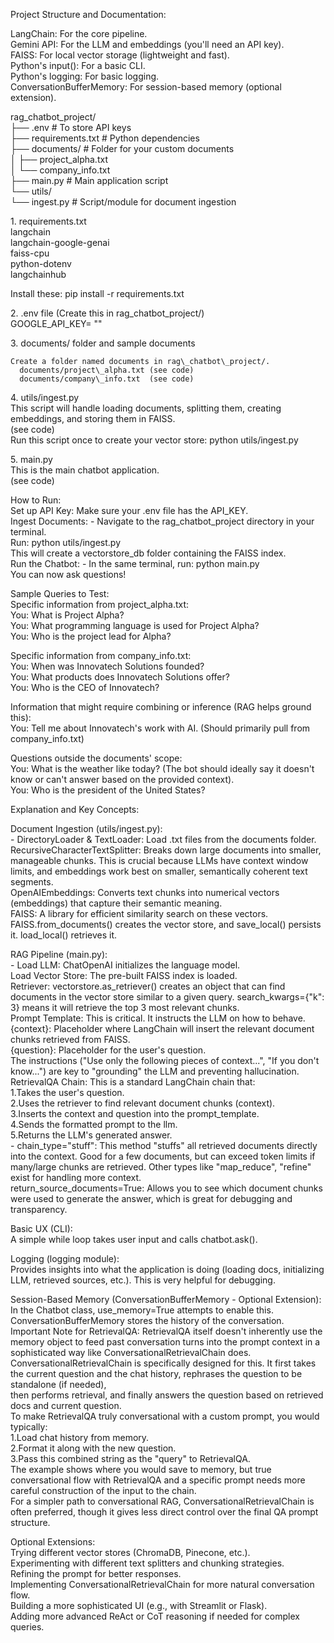 Project Structure and Documentation:

LangChain: For the core pipeline.  
Gemini API: For the LLM and embeddings (you'll need an API key).  
FAISS: For local vector storage (lightweight and fast).  
Python's input(): For a basic CLI.  
Python's logging: For basic logging.  
ConversationBufferMemory: For session-based memory (optional extension).

rag\_chatbot\_project/  
├── .env                  \# To store API keys   
├── requirements.txt      \# Python dependencies  
├── documents/            \# Folder for your custom documents  
│   ├── project\_alpha.txt  
│   └── company\_info.txt  
├── main.py               \# Main application script  
└── utils/  
    └── ingest.py         \# Script/module for document ingestion

1\. requirements.txt  
   langchain  
   langchain-google-genai  
   faiss-cpu  
   python-dotenv  
   langchainhub  
     
Install these: pip install \-r requirements.txt   

2\. .env file (Create this in rag\_chatbot\_project/)  
     GOOGLE\_API\_KEY= ""

3\. documents/ folder and sample documents

    Create a folder named documents in rag\_chatbot\_project/.  
      documents/project\_alpha.txt (see code)  
      documents/company\_info.txt  (see code)

4\. utils/ingest.py  
    This script will handle loading documents, splitting them, creating embeddings, and storing them in FAISS.  
    (see code)  
    Run this script once to create your vector store: python utils/ingest.py  
     
5\. main.py  
    This is the main chatbot application.  
    (see code)

How to Run:  
 Set up API Key: Make sure your .env file has the API\_KEY.  
 Ingest Documents: \- Navigate to the rag\_chatbot\_project directory in your terminal.  
                     Run: python utils/ingest.py  
                     This will create a vectorstore\_db folder containing the FAISS index.  
 Run the Chatbot:  \- In the same terminal, run: python main.py  
                     You can now ask questions\! 

 Sample Queries to Test:   
    Specific information from project\_alpha.txt:  
       You: What is Project Alpha?  
       You: What programming language is used for Project Alpha?  
       You: Who is the project lead for Alpha?

   Specific information from company\_info.txt:  
       You: When was Innovatech Solutions founded?  
       You: What products does Innovatech Solutions offer?  
       You: Who is the CEO of Innovatech?

   Information that might require combining or inference (RAG helps ground this):  
       You: Tell me about Innovatech's work with AI. (Should primarily pull from company\_info.txt)

   Questions outside the documents' scope:  
        You: What is the weather like today? (The bot should ideally say it doesn't know or can't answer based on the provided context).  
        You: Who is the president of the United States?

  Explanation and Key Concepts:

  Document Ingestion (utils/ingest.py):  
      \- DirectoryLoader & TextLoader: Load .txt files from the documents folder.  
        RecursiveCharacterTextSplitter: Breaks down large documents into smaller, manageable chunks. This is crucial because LLMs have context window limits, and embeddings work best on smaller,    semantically coherent text segments.  
        OpenAIEmbeddings: Converts text chunks into numerical vectors (embeddings) that capture their semantic meaning.  
        FAISS: A library for efficient similarity search on these vectors. FAISS.from\_documents() creates the vector store, and save\_local() persists it. load\_local() retrieves it.

  RAG Pipeline (main.py):  
      \- Load LLM: ChatOpenAI initializes the language model.  
        Load Vector Store: The pre-built FAISS index is loaded.  
        Retriever: vectorstore.as\_retriever() creates an object that can find documents in the vector store similar to a given query. search\_kwargs={"k": 3} means it will retrieve the top 3 most  relevant chunks.  
        Prompt Template: This is critical. It instructs the LLM on how to behave.  
          {context}: Placeholder where LangChain will insert the relevant document chunks retrieved from FAISS.  
          {question}: Placeholder for the user's question.  
          The instructions ("Use only the following pieces of context...", "If you don't know...") are key to "grounding" the LLM and preventing hallucination.  
        RetrievalQA Chain: This is a standard LangChain chain that:  
           1.Takes the user's question.  
           2.Uses the retriever to find relevant document chunks (context).  
           3.Inserts the context and question into the prompt\_template.  
           4.Sends the formatted prompt to the llm.  
           5.Returns the LLM's generated answer.  
           \- chain\_type="stuff": This method "stuffs" all retrieved documents directly into the context. Good for a few documents, but can exceed token limits if many/large chunks are retrieved.   Other types like "map\_reduce", "refine" exist for handling more context.  
             return\_source\_documents=True: Allows you to see which document chunks were used to generate the answer, which is great for debugging and transparency.

   Basic UX (CLI):  
       A simple while loop takes user input and calls chatbot.ask().

   Logging (logging module):  
       Provides insights into what the application is doing (loading docs, initializing LLM, retrieved sources, etc.). This is very helpful for debugging.

   Session-Based Memory (ConversationBufferMemory \- Optional Extension):  
       In the Chatbot class, use\_memory=True attempts to enable this.  
       ConversationBufferMemory stores the history of the conversation.  
       Important Note for RetrievalQA: RetrievalQA itself doesn't inherently use the memory object to feed past conversation turns into the prompt context in a sophisticated way like  ConversationalRetrievalChain does.  
       ConversationalRetrievalChain is specifically designed for this. It first takes the current question and the chat history, rephrases the question to be standalone (if needed),  
       then performs  retrieval, and finally answers the question based on retrieved docs and current question.  
       To make RetrievalQA truly conversational with a custom prompt, you would typically:  
          1.Load chat history from memory.  
          2.Format it along with the new question.  
          3.Pass this combined string as the "query" to RetrievalQA.  
            The example shows where you would save to memory, but true conversational flow with RetrievalQA and a specific prompt needs more careful construction of the input to the chain.  
            For a  simpler path to conversational RAG, ConversationalRetrievalChain is often preferred, though it gives less direct control over the final QA prompt structure.

 Optional Extensions:  
     Trying different vector stores (ChromaDB, Pinecone, etc.).  
     Experimenting with different text splitters and chunking strategies.  
     Refining the prompt for better responses.  
     Implementing ConversationalRetrievalChain for more natural conversation flow.  
     Building a more sophisticated UI (e.g., with Streamlit or Flask).  
     Adding more advanced ReAct or CoT reasoning if needed for complex queries.  
 

